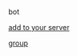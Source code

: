 bot

[add to your server](https://discord.com/oauth2/authorize?client_id=1359741518264401962&permissions=26688&integration_type=0&scope=bot)

[group](https://discord.gg/CA6mS8tChw)